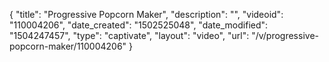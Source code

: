 {
    "title": "Progressive Popcorn Maker",
    "description": "",
    "videoid": "110004206",
    "date_created": "1502525048",
    "date_modified": "1504247457",
    "type": "captivate",
    "layout": "video",
    "url": "\/v\/progressive-popcorn-maker\/110004206"
}